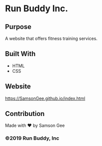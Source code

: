 # Run Buddy Inc.

## Purpose
A website that offers fitness training services.

## Built With
* HTML
* CSS

## Website
https://SamsonGee.github.io/index.html

## Contribution
Made with ❤️ by Samson Gee

### ©️2019 Run Buddy, Inc 
